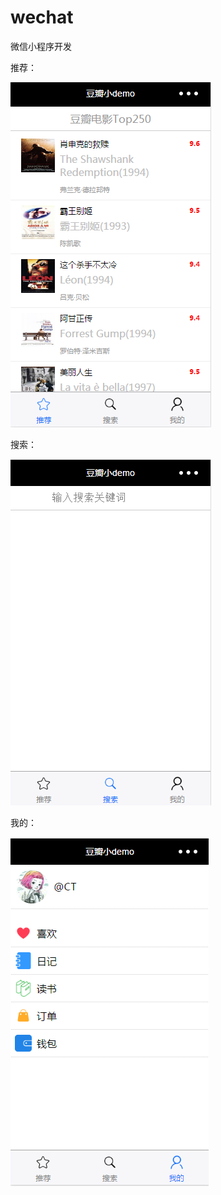 # wechat
微信小程序开发

推荐：


![Image text](https://raw.githubusercontent.com/chentong95/wechat/master/img/01.png)

搜索：


![Image text](https://raw.githubusercontent.com/chentong95/wechat/master/img/02.png)

我的：


![Image text](https://raw.githubusercontent.com/chentong95/wechat/master/img/03.png)
